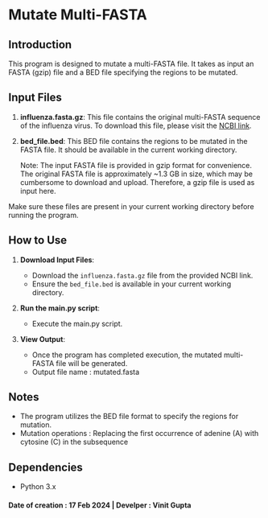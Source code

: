 # Mutate Multi-FASTA

## Introduction

This program is designed to mutate a multi-FASTA file. It takes as input an FASTA (gzip) file and a BED file specifying the regions to be mutated.

## Input Files

1. **influenza.fasta.gz**: This file contains the original multi-FASTA sequence of the influenza virus. To download this file, please visit the [NCBI link](https://ftp.ncbi.nlm.nih.gov/genomes/INFLUENZA/).

2. **bed_file.bed**: This BED file contains the regions to be mutated in the FASTA file. It should be available in the current working directory.

   Note: The input FASTA file is provided in gzip format for convenience. The original FASTA file is approximately ~1.3 GB in size, which may be cumbersome to download and upload. Therefore, a gzip file is used as input here.

Make sure these files are present in your current working directory before running the program.

## How to Use

1. **Download Input Files**:
   - Download the `influenza.fasta.gz` file from the provided NCBI link.
   - Ensure the `bed_file.bed` is available in your current working directory.

2. **Run the main.py script**:
   - Execute the main.py script.

3. **View Output**:
   - Once the program has completed execution, the mutated multi-FASTA file will be generated.
   - Output file name : mutated.fasta

## Notes

- The program utilizes the BED file format to specify the regions for mutation.
- Mutation operations : Replacing the first occurrence of adenine (A) with cytosine (C) in the subsequence

## Dependencies

- Python 3.x

#### Date of creation : 17 Feb 2024 | Develper : Vinit Gupta
